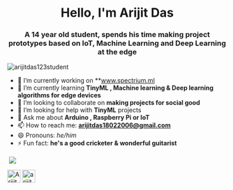 
<h1 align="center">Hello, I'm Arijit Das</h1>
<h3 align="center">A 14 year old student, spends his time making project prototypes based on IoT, Machine Learning and Deep Learning at the edge</h3>
<p align="left"> <img src="https://komarev.com/ghpvc/?username=arijitdas123student" alt="arijitdas123student" /> </p>

- 🔭 I’m currently working on **www.spectrium.ml
- 🌱 I’m currently learning **TinyML , Machine learning & Deep learning algorithms for edge devices**
- 👯 I’m looking to collaborate on **making projects for social good**
- 🤔 I’m looking for help with **TinyML** projects 
- 💬 Ask me about **Arduino , Raspberry Pi or IoT** 
- 📫 How to reach me: **arijitdas18022006@gmail.com**
- 😄 Pronouns: *he/him*
- ⚡ Fun fact: **he's a good cricketer & wonderful guitarist**
<p>&nbsp;<img align="center" src="https://github-readme-stats.vercel.app/api?username=arijitdas123student&show_icons=true%22%20alt=%22arijitdas123student" /></p>

<p align="center">

<a href="https://twitter.com/Arijit_Student" target="blank"><img align="center" src="https://cdn.jsdelivr.net/npm/simple-icons@3.0.1/icons/twitter.svg" alt="Arijit_Student" height="30" width="30" /></a>
<a href="https://www.hackster.io/arijit_das_student" target="blank"><img align="center" src="https://res-1.cloudinary.com/crunchbase-production/image/upload/c_lpad,f_auto,q_auto:eco/v1503551685/una2tszjsh3dicb1vdeh.png" alt="arijit_das_student" height="30" width="30" /></a>
</p>
